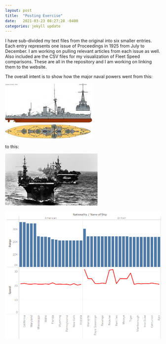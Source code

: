```yaml
---
layout: post
title:  "Posting Exercise"
date:   2021-03-23 08:27:28 -0400
categories: jekyll update
---
```


I have sub-divided my text files from the original into six smaller entries.
Each entry represents one issue of Proceedings in 1925 from July to December.
I am working on pulling relevant articles from each issue as well.  Also included
are the CSV files for my visualization of Fleet Speed comparisons.
These are all in the repository and I am working on linking them to the website.

The overall intent is to show how the major naval powers went from this:

![HMS Dreadnought](https://raw.githubusercontent.com/comp-methods-fsu-2021/Ward_Corpus/main/Dreadnought1.png "HMS Dreadnought" )

to this:

![American carrier fleet 1944](https://raw.githubusercontent.com/comp-methods-fsu-2021/Ward_Corpus/main/CV.png "US Fast carrier Task Force 1944" )

![Fleet Speed Analysis](https://raw.githubusercontent.com/comp-methods-fsu-2021/Ward_Corpus/main/ChartTab.PNG "Fleet Speed Analysis" )